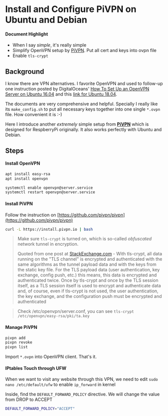 # Install and Configure PiVPN on Ubuntu and Debian

#### Document Highlight
- When I say *simple*, it's really simple
- Simplify OpenVPN setup by [PiVPN](http://www.pivpn.io/). Put all cert and keys into ovpn file
- Enable `tls-crypt`

## Background

I know there are VPN alternatives. I favorite OpenVPN and used to follow-up one instruction posted by DigitalOceans' [How To Set Up an OpenVPN Server on Ubuntu 16.04](https://www.digitalocean.com/community/tutorials/how-to-set-up-an-openvpn-server-on-ubuntu-16-04) and this [link for Ubuntu 18.04](https://www.digitalocean.com/community/tutorials/how-to-set-up-an-openvpn-server-on-ubuntu-18-04).

The documents are very comprehensive and helpful. Specially I really like its `make_config.sh` to put all necessary keys together into one single `*.ovpn` file. How convenient it is :-)

Here I introduce another *extremely* simple setup from [__PiVPN__](http://www.pivpn.io/) which is designed for RespberryPi originally. It also works perfectly with Ubuntu and Debian.

## Steps

#### Install OpenVPN

```bash
apt install easy-rsa
apt install openvpn
```

```bash
systemctl enable openvpn@server.service
systemctl restart openvpn@server.service
```

#### Install PiVPN

Follow the instruction on [https://github.com/pivpn/pivpn](https://github.com/pivpn/pivpn)

```bash
curl -L https://install.pivpn.io | bash
```

> Make sure `tls-crypt` is turned on, which is so-called _obfuscated_ network tunnel in encryption.  
>  
> Quoted from one post at [StackExchange.com](https://security.stackexchange.com/questions/151194/openvpns-new-tls-crypt-option) - With tls-crypt, all data running on the "TLS channel" is encrypted and authenticated with the same algorithms as the tunnel payload data and with the keys from the static key file. For the TLS payload data (user authentication, key exchange, config push, etc.) this means, this data is encrypted and authenticated twice. Once by tls-crypt and once by the TLS session itself, as a TLS session itself is used to encrypt and authenticate data and, of course, even if tls-crypt is not used, the user authentication, the key exchange, and the configuration push must be encrypted and authenticated

> Check /etc/openvpn/server.conf, you can see ```tls-crypt /etc/openvpn/easy-rsa/pki/ta.key```

#### Manage PiVPN

```bash
pivpn add
pivpn revoke
pivpn list
```

Import `*.ovpn` into OpenVPN client. That's it.

#### IPtables Touch through UFW
When we want to visit any website through this VPN, we need to edit ```sudo nano /etc/default/ufw``` to enable ```ip_forward``` in kernel

Inside, find the ```DEFAULT_FORWARD_POLICY``` directive. We will change the value from DROP to ACCEPT

```bash
DEFAULT_FORWARD_POLICY="ACCEPT"
```
